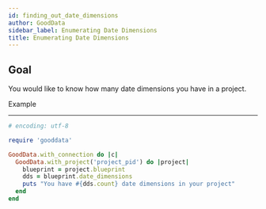 ```yaml
---
id: finding_out_date_dimensions
author: GoodData
sidebar_label: Enumerating Date Dimensions
title: Enumerating Date Dimensions
---
```


Goal
-------

You would like to know how many date dimensions you have in a project.

Example

--------


```ruby
# encoding: utf-8

require 'gooddata'

GoodData.with_connection do |c|
  GoodData.with_project('project_pid') do |project|
    blueprint = project.blueprint
    dds = blueprint.date_dimensions
    puts "You have #{dds.count} date dimensions in your project"
  end
end 
```
